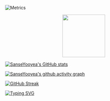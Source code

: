 ![Metrics](https://metrics.lecoq.io/SanseYooyea?template=classic&isocalendar=1&languages=1&lines=1&habits=1&followup=1&calendar=1&achievements=1&activity=1&projects=1&code=1&traffic=1&introduction=1&support=1&base=header%2C%20activity%2C%20community%2C%20repositories%2C%20metadata&base.indepth=false&base.hireable=false&base.skip=false&isocalendar=false&isocalendar.duration=full-year&languages=false&languages.ignored=html%2C%20css&languages.limit=8&languages.threshold=0%25&languages.other=false&languages.colors=github&languages.sections=most-used&languages.indepth=false&languages.analysis.timeout=15&languages.analysis.timeout.repositories=7.5&languages.categories=markup%2C%20programming&languages.recent.categories=markup%2C%20programming&languages.recent.load=300&languages.recent.days=14&lines=false&lines.sections=base&lines.repositories.limit=4&lines.history.limit=1&habits=false&habits.from=200&habits.days=14&habits.facts=true&habits.charts=false&habits.charts.type=classic&habits.trim=false&habits.languages.limit=8&habits.languages.threshold=0%25&followup=false&followup.sections=repositories&followup.indepth=false&followup.archived=true&calendar=false&calendar.limit=1&achievements=false&achievements.threshold=C&achievements.secrets=true&achievements.display=detailed&achievements.limit=0&activity=false&activity.limit=5&activity.load=300&activity.days=14&activity.visibility=all&activity.timestamps=false&activity.filter=all&traffic=false&code=false&code.lines=12&code.load=400&code.days=3&code.visibility=public&projects=false&projects.limit=4&projects.descriptions=false&introduction=false&introduction.title=true&support=false&config.timezone=Asia%2FShanghai)

<div align="center"> <img height="137px" src="https://github-readme-stats.vercel.app/api?username=SanseYooyea&hide_title=true&hide_border=true&show_icons=trueline_height=21&text_color=000&icon_color=000&bg_color=0,ea6161,ffc64d,fffc4d,52fa5a&theme=graywhite" /> </div>

[![SanseYooyea's GitHub stats](https://github-readme-stats.vercel.app/api?username=SanseYooyea)](https://github.com/anuraghazra/github-readme-stats)

[![SanseYooyea's github activity graph](https://github-readme-activity-graph.vercel.app/graph?username=SanseYooyea&theme=dracula)](https://github.com/ashutosh00710/github-readme-activity-graph)

[![GitHub Streak](https://streak-stats.demolab.com/?user=SanseYooyea)](https://git.io/streak-stats)

[![Typing SVG](https://readme-typing-svg.demolab.com/?lines=一杯茶一支烟;咸鱼摆烂又一天)](https://git.io/typing-svg)
